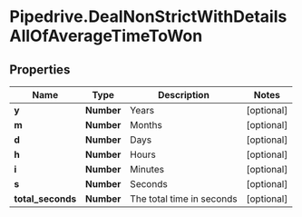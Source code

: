 # Pipedrive.DealNonStrictWithDetailsAllOfAverageTimeToWon

## Properties

Name | Type | Description | Notes
------------ | ------------- | ------------- | -------------
**y** | **Number** | Years | [optional] 
**m** | **Number** | Months | [optional] 
**d** | **Number** | Days | [optional] 
**h** | **Number** | Hours | [optional] 
**i** | **Number** | Minutes | [optional] 
**s** | **Number** | Seconds | [optional] 
**total_seconds** | **Number** | The total time in seconds | [optional] 


